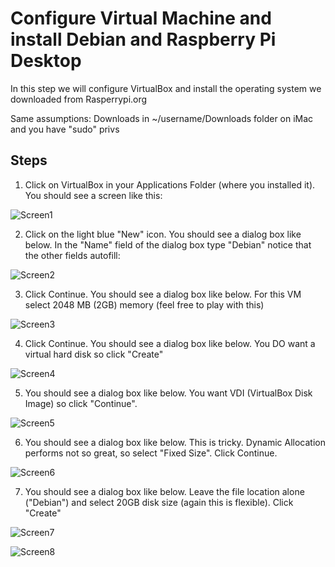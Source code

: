# Configure Virtual Machine and install Debian and Raspberry Pi Desktop

In this step we will configure VirtualBox and install the operating system we downloaded from Rasperrypi.org

Same assumptions:  Downloads in ~/username/Downloads folder on iMac and you have "sudo" privs
## Steps

1.  Click on VirtualBox in your Applications Folder (where you installed it).  You should see a screen like this:

![Screen1](https://user-images.githubusercontent.com/26580126/33408691-d8fb3ee8-d545-11e7-8652-a250ed17de8e.png)

2.  Click on the light blue "New" icon. You should see a dialog box like below.  In the "Name" field of the dialog box type "Debian" notice that the other fields autofill:

![Screen2](https://user-images.githubusercontent.com/26580126/33408794-45e7cb52-d546-11e7-844e-4324459d5e4f.png)

3. Click Continue.  You should see a dialog box like below.  For this VM select 2048 MB (2GB) memory (feel free to play with this)

![Screen3](https://user-images.githubusercontent.com/26580126/33408842-8d4669b8-d546-11e7-9096-976a9bb4524b.png)

4. Click Continue.  You should see a dialog box like below.  You DO want a virtual hard disk so click "Create"

![Screen4](https://user-images.githubusercontent.com/26580126/33408888-c7e8d1be-d546-11e7-9dc6-063301e277e8.png)

5. You should see a dialog box like below.  You want VDI (VirtualBox Disk Image) so click "Continue".

![Screen5](https://user-images.githubusercontent.com/26580126/33408923-f28eccf2-d546-11e7-99bc-0710ef7d1891.png)

6. You should see a dialog box like below.  This is tricky.  Dynamic Allocation performs not so great, so select "Fixed Size".  Click 
Continue.

![Screen6](https://user-images.githubusercontent.com/26580126/33408970-18bdabdc-d547-11e7-9238-daff6fabbe24.png)

7. You should see a dialog box like below.  Leave the file location alone ("Debian") and select 20GB disk size (again this is flexible).  Click "Create"

![Screen7](https://user-images.githubusercontent.com/26580126/33409018-51d6b378-d547-11e7-8205-3124820a304f.png)

![Screen8](https://user-images.githubusercontent.com/26580126/33409062-77528460-d547-11e7-88ed-ecfe5a54a94a.png)
